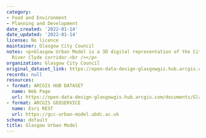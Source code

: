 ```yaml
---
category:
- Food and Environment
- Planning and Development
date_created: '2022-01-14'
date_updated: '2022-01-14'
license: No licence
maintainer: Glasgow City Council
notes: <p>Glasgow Urban Model is a 3D digital representation of the City Centre and
  River Clyde corridor.<br /></p>
organization: Glasgow City Council
original_dataset_link: https://open-data-design-glasgowgis.hub.arcgis.com/documents/GlasgowGIS::glasgow-urban-model-1
records: null
resources:
- format: ARCGIS HUB DATASET
  name: Web Page
  url: https://open-data-design-glasgowgis.hub.arcgis.com/documents/GlasgowGIS::glasgow-urban-model-1
- format: ARCGIS GEOSERVICE
  name: Esri REST
  url: https://gcc-urban-model.ubdc.ac.uk
schema: default
title: Glasgow Urban Model
---
```

